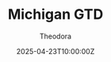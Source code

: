 ---
title: "Michigan GTD"
meta_title: ""
description: "Chevrolet Corvette C8.R GTD 2020 - Michigan GTD (urd_michigan_gtd) by URD"
date: 2025-04-23T10:00:00Z
thumb: QYOxUwi
mainimage: IXzhDc5
cargallery: ["hBtQJaV", "PjGOdbM", "3jMpZuC"]
categories: ["Car"]
author: "Theodora"
tags: ["Chevrolet", "GT3", "Sports car", "2020", "USA", "URD"]
draft: false
link: https://s10.assettolab.com/files/e6974e6e1fdc6faf684db9cace9abaff/URD_Michigan-GTD_v1_4_1.zip
zipsize: "141 MB"
manu: Chevrolet
country: USA
year: 2020
class: GT3
drivetrain: RWD
engine: LT6 5.5l V8
power: "515 bhp"
torque: "662"
mass: "1365"
speed: "270"
accel: "- seconds"
gb: "Xtrac P529"
creator: URD
creatorfull: United Racing Design
version: "1.4.1"
csp: "0.2/3"
carname: "Chevrolet C8.R GTD"
realname: URD Michigan GTD
livery: "Not included"
r2r: 0
host: Mods
---